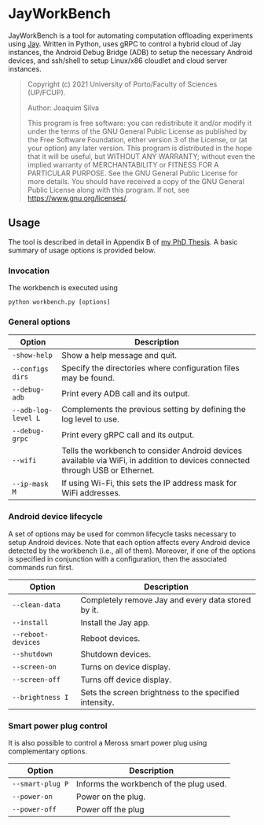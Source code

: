 # JayWorkBench

JayWorkBench is a tool for automating computation offloading experiments using [Jay](https://github.com/jqmmes/Jay). Written in Python, uses gRPC to control a hybrid cloud of Jay instances, the Android Debug Bridge (ADB) to setup the necessary Android devices, and ssh/shell to setup Linux/x86 cloudlet and cloud server instances.

> Copyright (c) 2021 University of Porto/Faculty of Sciences (UP/FCUP).
>
> Author: Joaquim Silva
>
> This program is free software: you can redistribute it and/or modify it under the terms of the GNU General Public License as published by the Free Software Foundation, either version 3 of the License, or (at your option) any later version.
> This program is distributed in the hope that it will be useful, but WITHOUT ANY WARRANTY; without even the implied warranty of MERCHANTABILITY or FITNESS FOR A PARTICULAR PURPOSE.  See the GNU General Public License for more details.
> You should have received a copy of the GNU General Public License along with this program. If not, see <https://www.gnu.org/licenses/>.

## Usage

The tool is described in detail in Appendix B
of [my PhD Thesis](https://hdl.handle.net/10216/139189). A basic summary of usage options is provided below.

### Invocation

The workbench is executed using 

```
python workbench.py [options]
```

### General options

Option|Description
------|-----------
`-show-help`| Show a help message and quit.
`--configs dirs`| Specify the directories where configuration files may be found.
`--debug-adb`| Print every ADB call and its output.
`--adb-log-level L`|Complements the previous setting by defining the log level to use.
`--debug-grpc`| Print every gRPC call and its output.
`--wifi`| Tells the workbench to consider Android devices available via WiFi, in addition to devices connected through USB or Ethernet.
`--ip-mask M` | If using Wi-Fi, this sets the IP address mask for WiFi addresses.

### Android device lifecycle

A set of options may be used for common lifecycle tasks necessary to setup Android devices. Note that each option affects every Android device detected by the workbench (i.e., all of them). Moreover, if one of the options is specified in conjunction with a configuration, then the associated commands run first.

Option|Description
------|-----------
`--clean-data`| Completely remove Jay and every data stored by it.
`--install` | Install the Jay app.
`--reboot-devices`| Reboot devices.
`--shutdown`| Shutdown devices.
`--screen-on`| Turns on device display.
`--screen-off`| Turns off device display.
`--brightness I`| Sets the screen brightness to the specified intensity.

### Smart power plug control

It is also possible to control a Meross smart power plug using complementary options.

Option|Description
------|-----------
`--smart-plug P` | Informs the workbench of the plug used. 
`--power-on`| Power on the plug.
`--power-off`| Power off the plug
